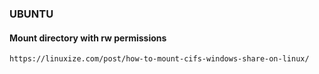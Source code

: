 ### UBUNTU ###
#### Mount directory with rw permissions ####
```
https://linuxize.com/post/how-to-mount-cifs-windows-share-on-linux/
```
